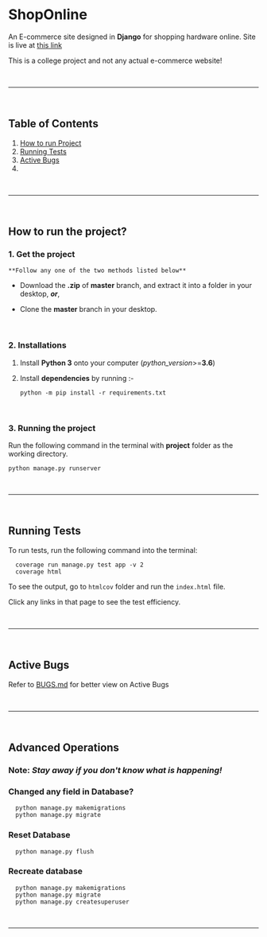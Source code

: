 # ShopOnline

An E-commerce site designed in **Django** for shopping hardware online.
Site is live at [this link](https://shoponline-ca.herokuapp.com/)

This is a college project and not any actual e-commerce website!


<br/><hr/><br/>


## Table of Contents
1. [How to run Project](#how-to-run-the-project)
2. [Running Tests](#running-tests)
3. [Active Bugs](#active-bugs)
4.


<br/><hr/><br/>



## How to run the project?

### 1. Get the project

    **Follow any one of the two methods listed below**
    

  * Download the **.zip** of **master** branch, and extract it into a folder in your desktop, *__or__*,

  * Clone the **master** branch in your desktop.


<br/>

### 2. Installations

1. Install **Python 3** onto your computer (_python_version_>=**3.6**)
2. Install **dependencies** by running :-

    ```
    python -m pip install -r requirements.txt
    ```

<br/>


### 3. Running the project

Run the following command in the terminal with __project__ folder as the working directory.

  ```
  python manage.py runserver
  ```

<br/><hr/><br/>

## Running Tests

To run tests, run the following command into the terminal:

```
  coverage run manage.py test app -v 2
  coverage html
```

To see the output, go to `htmlcov` folder and run the `index.html` file. 

Click any links in that page to see the test efficiency.

<br/><hr/><br/>

## Active Bugs

Refer to [BUGS.md](/BUGS.md) for better view on Active Bugs


<br/><hr/><br/>


## Advanced Operations

### Note: *Stay away if you don't know what is happening!*

### Changed any field in Database?

```
  python manage.py makemigrations
  python manage.py migrate
```

### Reset Database

```
  python manage.py flush
```

### Recreate database

```
  python manage.py makemigrations
  python manage.py migrate
  python manage.py createsuperuser
```

<br/><hr/><br/>